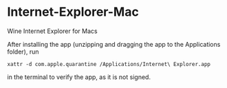 # Internet-Explorer-Mac
Wine Internet Explorer for Macs

After installing the app (unzipping and dragging the app to the Applications folder), run
```
xattr -d com.apple.quarantine /Applications/Internet\ Explorer.app
```
in the terminal to verify the app, as it is not signed.
